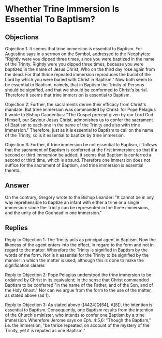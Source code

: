 # Whether Trine Immersion Is Essential To Baptism?

## Objections

Objection 1: It seems that trine immersion is essential to Baptism. For Augustine says in a sermon on the Symbol, addressed to the Neophytes: "Rightly were you dipped three times, since you were baptized in the name of the Trinity. Rightly were you dipped three times, because you were baptized in the name of Jesus Christ, Who on the third day rose again from the dead. For that thrice repeated immersion reproduces the burial of the Lord by which you were buried with Christ in Baptism." Now both seem to be essential to Baptism, namely, that in Baptism the Trinity of Persons should be signified, and that we should be conformed to Christ's burial. Therefore it seems that trine immersion is essential to Baptism.

Objection 2: Further, the sacraments derive their efficacy from Christ's mandate. But trine immersion was commanded by Christ: for Pope Pelagius II wrote to Bishop Gaudentius: "The Gospel precept given by our Lord God Himself, our Saviour Jesus Christ, admonishes us to confer the sacrament of Baptism to each one in the name of the Trinity and also with trine immersion." Therefore, just as it is essential to Baptism to call on the name of the Trinity, so is it essential to baptize by trine immersion.

Objection 3: Further, if trine immersion be not essential to Baptism, it follows that the sacrament of Baptism is conferred at the first immersion; so that if a second or third immersion be added, it seems that Baptism is conferred a second or third time. which is absurd. Therefore one immersion does not suffice for the sacrament of Baptism, and trine immersion is essential thereto.

## Answer

On the contrary, Gregory wrote to the Bishop Leander: "It cannot be in any way reprehensible to baptize an infant with either a trine or a single immersion: since the Trinity can be represented in the three immersions, and the unity of the Godhead in one immersion."



## Replies

Reply to Objection 1: The Trinity acts as principal agent in Baptism. Now the likeness of the agent enters into the effect, in regard to the form and not in regard to the matter. Wherefore the Trinity is signified in Baptism by the words of the form. Nor is it essential for the Trinity to be signified by the manner in which the matter is used; although this is done to make the signification clearer.

Reply to Objection 2: Pope Pelagius understood the trine immersion to be ordained by Christ in its equivalent; in the sense that Christ commanded Baptism to be conferred "in the name of the Father, and of the Son, and of the Holy Ghost." Nor can we argue from the form to the use of the matter, as stated above (ad 1).

Reply to Objection 3: As stated above ([4424]Q[64], A[8]), the intention is essential to Baptism. Consequently, one Baptism results from the intention of the Church's minister, who intends to confer one Baptism by a trine immersion. Wherefore Jerome says on Eph. 4:5,6: "Though the Baptism," i.e. the immersion, "be thrice repeated, on account of the mystery of the Trinity, yet it is reputed as one Baptism."